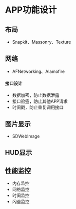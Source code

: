 # APP功能设计

## 布局

- Snapkit、Massonry、Texture

## 网络

- AFNetworking、Alamofire

#### 接口设计
- 数据加密，防止数据泄露
- 接口验签，防止其他APP请求
- 时间戳，防止重复调用接口

## 图片显示

- SDWebImage

## HUD显示

## 性能监控
- 内存监控
- 网络监控
- 时间监控
- 闪退监控